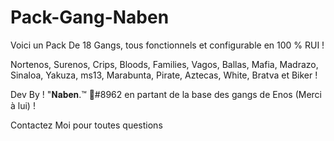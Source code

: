 # Pack-Gang-Naben

Voici un Pack De 18 Gangs, tous fonctionnels et configurable en 100 % RUI !

Nortenos, Surenos, Crips, Bloods, Families, Vagos, Ballas, Mafia, Madrazo, Sinaloa, Yakuza, ms13, Marabunta, Pirate, Aztecas, White, Bratva et Biker !

Dev By ! "𝐍𝐚𝐛𝐞𝐧.™ 🌴#8962 en partant de la base des gangs de Enos (Merci à lui) !

Contactez Moi pour toutes questions
